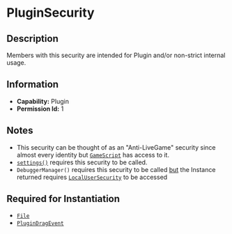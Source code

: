 # PluginSecurity

## Description
Members with this security are intended for Plugin and/or non-strict internal usage.

## Information
- **Capability:** Plugin
- **Permission Id:** 1

## Notes
- This security can be thought of as an "Anti-LiveGame" security since almost every identity but [`GameScript`](../Identities/02%20-%20GameScript.md) has access to it.
- [`settings()`](https://create.roblox.com/docs/reference/engine/globals/RobloxGlobals#settings) requires this security to be called.
- `DebuggerManager()` requires this security to be called <u>but</u> the Instance returned requires [`LocalUserSecurity`](3%20-%20LocalUserSecurity.md) to be accessed

## Required for Instantiation
- [`File`](https://create.roblox.com/docs/reference/engine/classes/File)
- [`PluginDragEvent`](https://create.roblox.com/docs/reference/engine/classes/PluginDragEvent)